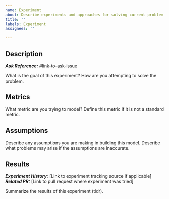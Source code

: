 ```yaml
---
name: Experiment
about: Describe experiments and approaches for solving current problem
title: ''
labels: Experiment
assignees: ''

---
```


## Description

***Ask Reference:*** #link-to-ask-issue

What is the goal of this experiment?  How are you attempting to solve the problem.


## Metrics

What metric are you trying to model? Define this metric if it is not a standard metric.

## Assumptions

Describe any assumptions you are making in building this model. Describe what problems may arise if the assumptions are inaccurate.

## Results

***Experiment History:*** [Link to experiment tracking source if applicable]
***Related PR:*** [Link to pull request where experiment was tried]

Summarize the results of this experiment (tldr).
